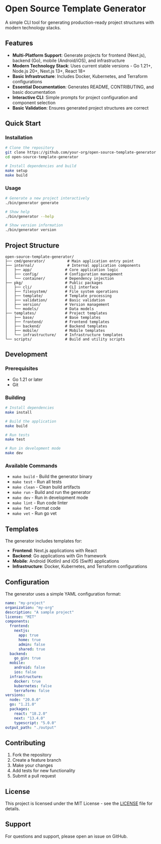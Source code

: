 # Open Source Template Generator

A simple CLI tool for generating production-ready project structures with modern technology stacks.

## Features

- **Multi-Platform Support**: Generate projects for frontend (Next.js), backend (Go), mobile (Android/iOS), and infrastructure
- **Modern Technology Stack**: Uses current stable versions - Go 1.21+, Node.js 20+, Next.js 13+, React 18+
- **Basic Infrastructure**: Includes Docker, Kubernetes, and Terraform configurations
- **Essential Documentation**: Generates README, CONTRIBUTING, and basic documentation
- **Interactive CLI**: Simple prompts for project configuration and component selection
- **Basic Validation**: Ensures generated project structures are correct

## Quick Start

### Installation

```bash
# Clone the repository
git clone https://github.com/your-org/open-source-template-generator
cd open-source-template-generator

# Install dependencies and build
make setup
make build
```

### Usage

```bash
# Generate a new project interactively
./bin/generator generate

# Show help
./bin/generator --help

# Show version information
./bin/generator version
```

## Project Structure

```text
open-source-template-generator/
├── cmd/generator/          # Main application entry point
├── internal/               # Internal application components
│   ├── app/               # Core application logic
│   ├── config/            # Configuration management
│   └── container/         # Dependency injection
├── pkg/                   # Public packages
│   ├── cli/               # CLI interface
│   ├── filesystem/        # File system operations
│   ├── template/          # Template processing
│   ├── validation/        # Basic validation
│   ├── version/           # Version management
│   └── models/            # Data models
├── templates/             # Project templates
│   ├── base/              # Base templates
│   ├── frontend/          # Frontend templates
│   ├── backend/           # Backend templates
│   ├── mobile/            # Mobile templates
│   └── infrastructure/    # Infrastructure templates
└── scripts/               # Build and utility scripts
```

## Development

### Prerequisites

- Go 1.21 or later
- Git

### Building

```bash
# Install dependencies
make install

# Build the application
make build

# Run tests
make test

# Run in development mode
make dev
```

### Available Commands

- `make build` - Build the generator binary
- `make test` - Run all tests
- `make clean` - Clean build artifacts
- `make run` - Build and run the generator
- `make dev` - Run in development mode
- `make lint` - Run code linter
- `make fmt` - Format code
- `make vet` - Run go vet

## Templates

The generator includes templates for:

- **Frontend**: Next.js applications with React
- **Backend**: Go applications with Gin framework
- **Mobile**: Android (Kotlin) and iOS (Swift) applications
- **Infrastructure**: Docker, Kubernetes, and Terraform configurations

## Configuration

The generator uses a simple YAML configuration format:

```yaml
name: "my-project"
organization: "my-org"
description: "A sample project"
license: "MIT"
components:
  frontend:
    nextjs:
      app: true
      home: true
      admin: false
      shared: true
  backend:
    go_gin: true
  mobile:
    android: false
    ios: false
  infrastructure:
    docker: true
    kubernetes: false
    terraform: false
versions:
  node: "20.0.0"
  go: "1.21.0"
  packages:
    react: "18.2.0"
    next: "13.4.0"
    typescript: "5.0.0"
output_path: "./output"
```

## Contributing

1. Fork the repository
2. Create a feature branch
3. Make your changes
4. Add tests for new functionality
5. Submit a pull request

## License

This project is licensed under the MIT License - see the [LICENSE](LICENSE) file for details.

## Support

For questions and support, please open an issue on GitHub.
